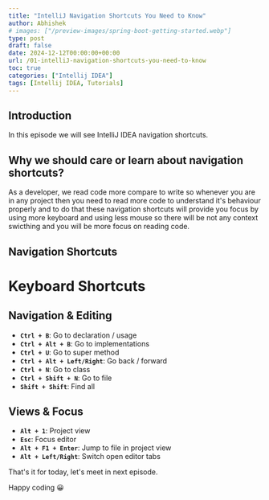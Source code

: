 ```yaml
---
title: "IntelliJ Navigation Shortcuts You Need to Know"
author: Abhishek
# images: ["/preview-images/spring-boot-getting-started.webp"]
type: post
draft: false
date: 2024-12-12T00:00:00+00:00
url: /01-intelliJ-navigation-shortcuts-you-need-to-know
toc: true
categories: ["Intellij IDEA"]
tags: [Intellij IDEA, Tutorials]
---
```


## Introduction
In this episode we will see IntelliJ IDEA navigation shortcuts.

## Why we should care or learn about navigation shortcuts?
As a developer, we read code more compare to write so whenever you are in any project
then you need to read more code to understand it's behaviour properly and to do that these navigation shortcuts will provide you focus by using more keyboard and using less mouse so there will be not any context swicthing and you will be more focus on reading code.

## Navigation Shortcuts

# Keyboard Shortcuts

## Navigation & Editing

- **`Ctrl + B`**: Go to declaration / usage
- **`Ctrl + Alt + B`**: Go to implementations
- **`Ctrl + U`**: Go to super method
- **`Ctrl + Alt + Left/Right`**: Go back / forward
- **`Ctrl + N`**: Go to class
- **`Ctrl + Shift + N`**: Go to file
- **`Shift + Shift`**: Find all

## Views & Focus

- **`Alt + 1`**: Project view
- **`Esc`**: Focus editor
- **`Alt + F1 + Enter`**: Jump to file in project view
- **`Alt + Left/Right`**: Switch open editor tabs



That's it for today, let's meet in next episode.

Happy coding :grinning:











